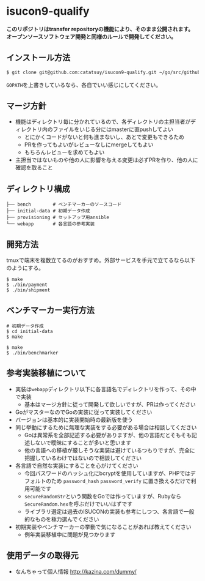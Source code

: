 # isucon9-qualify

**このリポジトリはtransfer repositoryの機能により、そのまま公開されます。オープンソースソフトウェア開発と同様のルールで開発してください。**

## インストール方法

```bash
$ git clone git@github.com:catatsuy/isucon9-qualify.git ~/go/src/github.com/isucon/isucon9-qualify
```

`GOPATH`を上書きしているなら、各自でいい感じにしてください。

## マージ方針

* 機能はディレクトリ毎に分かれているので、各ディレクトリの主担当者がディレクトリ内のファイルをいじる分にはmasterに直pushしてよい
  * とにかくコードがないと何も進まないし、あとで変更もできるため
  * PRを作ってもよいがレビューなしにmergeしてもよい
  * もちろんレビューを求めてもよい
* 主担当ではないものや他の人に影響を与える変更は必ずPRを作り、他の人に確認を取ること

## ディレクトリ構成

```
├── bench        # ベンチマーカーのソースコード
├── initial-data # 初期データ作成
├── provisioning # セットアップ用ansible
└── webapp       # 各言語の参考実装
```

## 開発方法

tmuxで端末を複数立てるのがおすすめ。外部サービスを手元で立てるなら以下のようにする。

```
$ make
$ ./bin/payment
$ ./bin/shipment
```

## ベンチマーカー実行方法

```
# 初期データ作成
$ cd initial-data
$ make

$ make
$ ./bin/benchmarker
```

## 参考実装移植について

  * 実装は`webapp`ディレクトリ以下に各言語名でディレクトリを作って、その中で実装
    * 基本はマージ方針に従って開発して欲しいですが、PRは作ってください
  * GoがマスターなのでGoの実装に従って実装してください
  * バージョンは基本的に実装開始時の最新版を使う
  * 同じ挙動にするために無理な実装をする必要がある場合は相談してください
    * Goは異常系を全部記述する必要がありますが、他の言語だとそもそも記述しないで曖昧にすることが多いと思います
    * 他の言語への移植が厳しそうな実装は避けているつもりですが、完全に把握しているわけではないので相談してください
  * 各言語で自然な実装にすることを心がけてください
    * 今回パスワードのハッシュ化にbcryptを使用していますが、PHPではデフォルトのため `password_hash` `password_verify` に置き換えるだけで利用可能です
    * `secureRandomStr`という関数をGoでは作っていますが、Rubyなら`SecureRandom.hex`を呼ぶだけでいいはずです
    * ライブラリ選定は過去のISUCONの実装も参考にしつつ、各言語で一般的なものを極力選んでください
  * 初期実装やベンチマーカーの挙動で気になることがあれば教えてください
    * 例年実装移植中に問題が見つかります

## 使用データの取得元

- なんちゃって個人情報 http://kazina.com/dummy/
